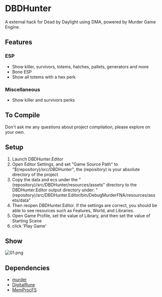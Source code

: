 # DBDHunter
A external hack for Dead by Daylight using DMA, powered by Murder Game Engine.

## Features
### ESP
* Show killer, survivors, totems, hatches, pallets, generators and more
* Bone ESP
* Show all totems with a hex perk

### Miscellaneous
* Show killer and survivors perks

## To Compile
Don't ask me any questions about project compilation, please explore on your own.

## Setup
1. Launch DBDHunter.Editor
2. Open Editor Settings, and set "Game Source Path" to "$(repository)/src/DBDHunter", the (repository) is your absolute directory of the project
3. Copy the data and ecs under the "(repository)/src/DBDHunter/resources/assets" directory to the DBDHunter.Editor output directory under: "(repository)/src/DBDHunter.Editor/bin/DebugMurderFNA/resources/assets/data"
4. Then reopen DBDHunter.Editor. If the settings are correct, you should be able to see resources such as Features, World, and Libraries.
5. Open Game Profile, set the value of Library, and then set the value of Starting Scene
6. click 'Play Game'

## Show
![01.png](resources/images_git/01.png)

## Dependencies
* [murder](https://github.com/isadorasophia/murder)
* [DigitalRune](https://github.com/DigitalRune/DigitalRune)
* [MemProcFS](https://github.com/ufrisk/MemProcFS)
